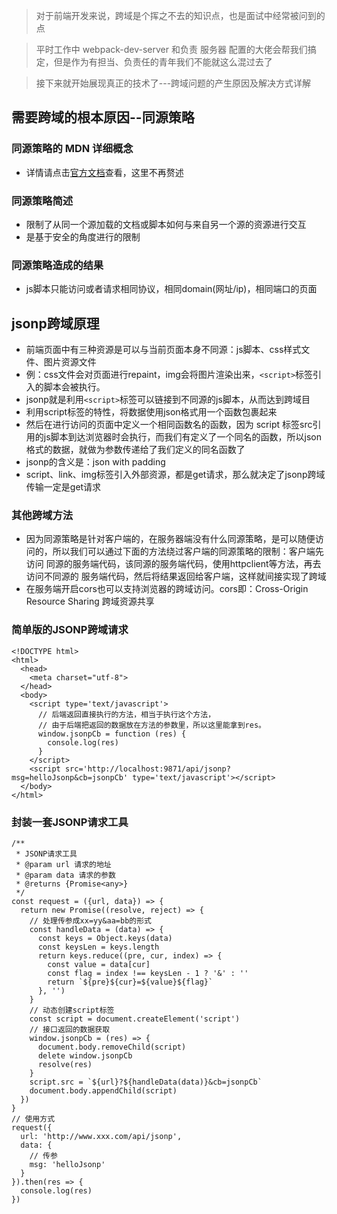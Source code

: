 > 对于前端开发来说，跨域是个挥之不去的知识点，也是面试中经常被问到的点

> 平时工作中 webpack-dev-server 和负责 服务器 配置的大佬会帮我们搞定，但是作为有担当、负责任的青年我们不能就这么混过去了

> 接下来就开始展现真正的技术了---跨域问题的产生原因及解决方式详解

## 需要跨域的根本原因--同源策略
### 同源策略的 MDN 详细概念
* 详情请点击[官方文档](https://developer.mozilla.org/zh-CN/docs/Web/Security/Same-origin_policy)查看，这里不再赘述

### 同源策略简述
* 限制了从同一个源加载的文档或脚本如何与来自另一个源的资源进行交互
* 是基于安全的角度进行的限制

### 同源策略造成的结果
* js脚本只能访问或者请求相同协议，相同domain(网址/ip)，相同端口的页面

## 
## jsonp跨域原理
* 前端页面中有三种资源是可以与当前页面本身不同源：js脚本、css样式文件、图片资源文件
* 例：css文件会对页面进行repaint，img会将图片渲染出来，`<script>`标签引入的脚本会被执行。
* jsonp就是利用`<script>`标签可以链接到不同源的js脚本，从而达到跨域目
* 利用script标签的特性，将数据使用json格式用一个函数包裹起来
* 然后在进行访问的页面中定义一个相同函数名的函数，因为 script 标签src引用的js脚本到达浏览器时会执行，而我们有定义了一个同名的函数，所以json格式的数据，就做为参数传递给了我们定义的同名函数了
* jsonp的含义是：json with padding 
* script、link、img标签引入外部资源，都是get请求，那么就决定了jsonp跨域传输一定是get请求

### 其他跨域方法
* 因为同源策略是针对客户端的，在服务器端没有什么同源策略，是可以随便访问的，所以我们可以通过下面的方法绕过客户端的同源策略的限制：客户端先访问 同源的服务端代码，该同源的服务端代码，使用httpclient等方法，再去访问不同源的 服务端代码，然后将结果返回给客户端，这样就间接实现了跨域
* 在服务端开启cors也可以支持浏览器的跨域访问。cors即：Cross-Origin Resource Sharing 跨域资源共享

### 简单版的JSONP跨域请求

```
<!DOCTYPE html>
<html>
  <head>
    <meta charset="utf-8">
  </head>
  <body>
    <script type='text/javascript'>
      // 后端返回直接执行的方法，相当于执行这个方法，
      // 由于后端把返回的数据放在方法的参数里，所以这里能拿到res。
      window.jsonpCb = function (res) {
        console.log(res)
      }
    </script>
    <script src='http://localhost:9871/api/jsonp?msg=helloJsonp&cb=jsonpCb' type='text/javascript'></script>
  </body>
</html>
```

### 封装一套JSONP请求工具

```
/**
 * JSONP请求工具
 * @param url 请求的地址
 * @param data 请求的参数
 * @returns {Promise<any>}
 */
const request = ({url, data}) => {
  return new Promise((resolve, reject) => {
    // 处理传参成xx=yy&aa=bb的形式
    const handleData = (data) => {
      const keys = Object.keys(data)
      const keysLen = keys.length
      return keys.reduce((pre, cur, index) => {
        const value = data[cur]
        const flag = index !== keysLen - 1 ? '&' : ''
        return `${pre}${cur}=${value}${flag}`
      }, '')
    }
    // 动态创建script标签
    const script = document.createElement('script')
    // 接口返回的数据获取
    window.jsonpCb = (res) => {
      document.body.removeChild(script)
      delete window.jsonpCb
      resolve(res)
    }
    script.src = `${url}?${handleData(data)}&cb=jsonpCb`
    document.body.appendChild(script)
  })
}
// 使用方式
request({
  url: 'http://www.xxx.com/api/jsonp',
  data: {
    // 传参
    msg: 'helloJsonp'
  }
}).then(res => {
  console.log(res)
})
```